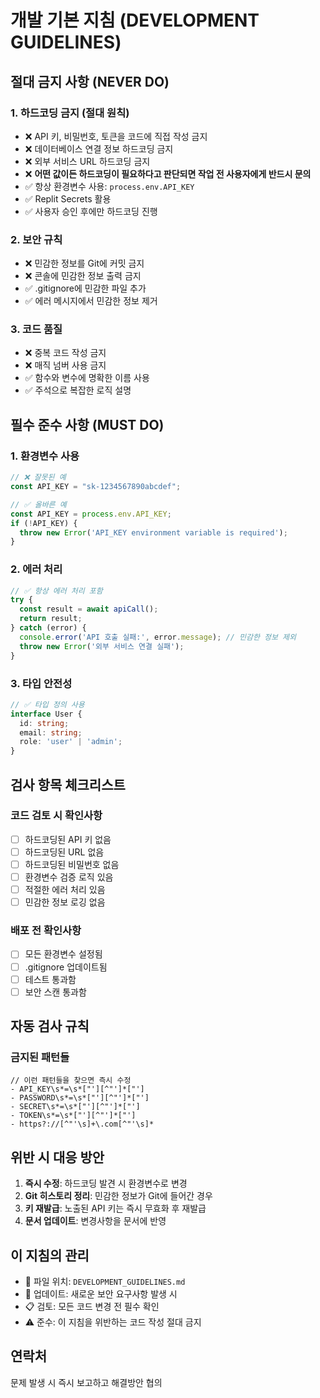 # 개발 기본 지침 (DEVELOPMENT GUIDELINES)

## 절대 금지 사항 (NEVER DO)

### 1. 하드코딩 금지 (절대 원칙)
- ❌ API 키, 비밀번호, 토큰을 코드에 직접 작성 금지
- ❌ 데이터베이스 연결 정보 하드코딩 금지
- ❌ 외부 서비스 URL 하드코딩 금지
- ❌ **어떤 값이든 하드코딩이 필요하다고 판단되면 작업 전 사용자에게 반드시 문의**
- ✅ 항상 환경변수 사용: `process.env.API_KEY`
- ✅ Replit Secrets 활용
- ✅ 사용자 승인 후에만 하드코딩 진행

### 2. 보안 규칙
- ❌ 민감한 정보를 Git에 커밋 금지
- ❌ 콘솔에 민감한 정보 출력 금지
- ✅ .gitignore에 민감한 파일 추가
- ✅ 에러 메시지에서 민감한 정보 제거

### 3. 코드 품질
- ❌ 중복 코드 작성 금지
- ❌ 매직 넘버 사용 금지
- ✅ 함수와 변수에 명확한 이름 사용
- ✅ 주석으로 복잡한 로직 설명

## 필수 준수 사항 (MUST DO)

### 1. 환경변수 사용
```javascript
// ❌ 잘못된 예
const API_KEY = "sk-1234567890abcdef";

// ✅ 올바른 예
const API_KEY = process.env.API_KEY;
if (!API_KEY) {
  throw new Error('API_KEY environment variable is required');
}
```

### 2. 에러 처리
```javascript
// ✅ 항상 에러 처리 포함
try {
  const result = await apiCall();
  return result;
} catch (error) {
  console.error('API 호출 실패:', error.message); // 민감한 정보 제외
  throw new Error('외부 서비스 연결 실패');
}
```

### 3. 타입 안전성
```typescript
// ✅ 타입 정의 사용
interface User {
  id: string;
  email: string;
  role: 'user' | 'admin';
}
```

## 검사 항목 체크리스트

### 코드 검토 시 확인사항
- [ ] 하드코딩된 API 키 없음
- [ ] 하드코딩된 URL 없음
- [ ] 하드코딩된 비밀번호 없음
- [ ] 환경변수 검증 로직 있음
- [ ] 적절한 에러 처리 있음
- [ ] 민감한 정보 로깅 없음

### 배포 전 확인사항
- [ ] 모든 환경변수 설정됨
- [ ] .gitignore 업데이트됨
- [ ] 테스트 통과함
- [ ] 보안 스캔 통과함

## 자동 검사 규칙

### 금지된 패턴들
```regex
// 이런 패턴들을 찾으면 즉시 수정
- API_KEY\s*=\s*["'][^"']*["']
- PASSWORD\s*=\s*["'][^"']*["']
- SECRET\s*=\s*["'][^"']*["']
- TOKEN\s*=\s*["'][^"']*["']
- https?://[^"'\s]+\.com[^"'\s]*
```

## 위반 시 대응 방안
1. **즉시 수정**: 하드코딩 발견 시 환경변수로 변경
2. **Git 히스토리 정리**: 민감한 정보가 Git에 들어간 경우
3. **키 재발급**: 노출된 API 키는 즉시 무효화 후 재발급
4. **문서 업데이트**: 변경사항을 문서에 반영

## 이 지침의 관리
- 📍 파일 위치: `DEVELOPMENT_GUIDELINES.md`
- 🔄 업데이트: 새로운 보안 요구사항 발생 시
- 📋 검토: 모든 코드 변경 전 필수 확인
- ⚠️ 준수: 이 지침을 위반하는 코드 작성 절대 금지

## 연락처
문제 발생 시 즉시 보고하고 해결방안 협의